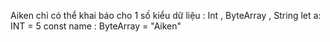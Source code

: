 Aiken chỉ có thể khai báo cho 1 số kiểu dữ liệu : Int , ByteArray , String
let a: INT = 5
const name : ByteArray = "Aiken"